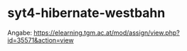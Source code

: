 # syt4-hibernate-westbahn
Angabe: https://elearning.tgm.ac.at/mod/assign/view.php?id=35571&action=view
